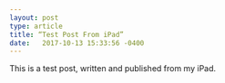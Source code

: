 ```yaml
---
layout: post
type: article
title: “Test Post From iPad”
date:   2017-10-13 15:33:56 -0400
---
```


This is a test post, written and published from my iPad.